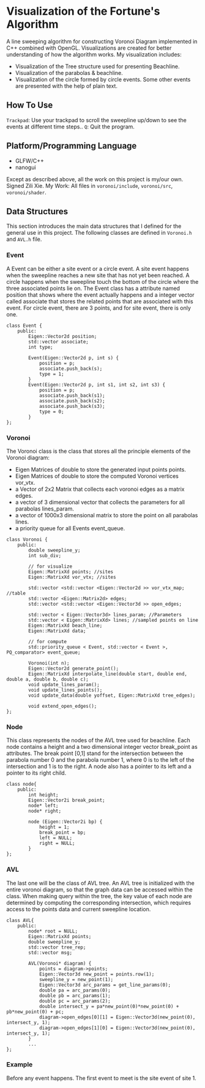 # Visualization of the Fortune's Algorithm
A line sweeping algorithm for constructing Voronoi Diagram implemented in C++ combined with OpenGL. Visualizations are created for better understanding of how the algorithm works. My visualization includes:
- Visualization of the Tree structure used for presenting Beachline.
- Visualization of the parabolas & beachline.
- Visualization of the circle formed by circle events.
Some other events are presented with the help of plain text.

## How To Use
`Trackpad`: Use your trackpad to scroll the sweepline up/down to see the events at different time steps..
`Q`: Quit the program.

## Platform/Programming Language
- GLFW/C++
- nanogui

Except as described above, all the work on this project is my/our own. Signed Zili Xie.
My Work: All files in `voronoi/include`, `voronoi/src`, `voronoi/shader`.

## Data Structures
This section introduces the main data structures that I defined for the general use in this project. The following classes are defined in `Voronoi.h` and `AVL.h` file.

### Event
A Event can be either a site event or a circle event. A site event happens when the sweepline reaches a new site that has not yet been reached. A circle happens when the sweepline touch the bottom of the circle where the three associated points lie on. The Event class has a attribute named position that shows where the event actually happens and a integer vector called associate that stores the related points that are associated with this event. For circle event, there are 3 points, and for site event, there is only one.
```
class Event {
	public:
		Eigen::Vector2d position;
		std::vector associate;
		int type;

		Event(Eigen::Vector2d p, int s) {
			position = p;
			associate.push_back(s);
			type = 1;
		}
		Event(Eigen::Vector2d p, int s1, int s2, int s3) {
			position = p;
			associate.push_back(s1);
			associate.push_back(s2);
			associate.push_back(s3);
			type = 0;
		}
};
```

### Voronoi
The Voronoi class is the class that stores all the principle elements of the Voronoi diagram:
- Eigen Matrices of double to store the generated input points points.
- Eigen Matrices of double to store the computed Voronoi vertices vor_vtx.
- a Vector of 2x2 Matrix that collects each voronoi edges as a matrix edges.
- a vector of 3 dimensional vector that collects the parameters for all parabolas lines_param.
- a vector of 1000x3 dimensional matrix to store the point on all parabolas lines.
- a priority queue for all Events event_queue.
```
class Voronoi {
	public:
		double sweepline_y;
		int sub_div;

		// for visualize
		Eigen::MatrixXd points; //sites
		Eigen::MatrixXd vor_vtx; //sites

		std::vector <std::vector <Eigen::Vector2d >> vor_vtx_map; //table
		std::vector <Eigen::Matrix2d> edges;
		std::vector <std::vector <Eigen::Vector3d >> open_edges;

		std::vector < Eigen::Vector3d> lines_param; //Parameters
		std::vector < Eigen::MatrixXd> lines; //sampled points on line
		Eigen::MatrixXd beach_line;
		Eigen::MatrixXd data;

		// for compute
		std::priority_queue < Event, std::vector < Event >, PQ_comparator> event_queue;

		Voronoi(int n);
		Eigen::Vector2d generate_point();
		Eigen::MatrixXd interpolate_line(double start, double end, double a, double b, double c);
		void update_lines_param();
		void update_lines_points();
		void update_data(double yoffset, Eigen::MatrixXd tree_edges);

		void extend_open_edges();
};
```

### Node
This class represents the nodes of the AVL tree used for beachline. Each node contains a height and a two dimensional integer vector break_point as attributes. The break point [0,1] stand for the intersection between the parabola number 0 and the parabola number 1, where 0 is to the left of the intersection and 1 is to the right. A node also has a pointer to its left and a pointer to its right child.
```
class node{
	public:
		int height;
		Eigen::Vector2i break_point;
		node* left;
		node* right;

		node (Eigen::Vector2i bp) {
			height = 1;
			break_point = bp;
			left = NULL;
			right = NULL;
		}
};
```

### AVL
The last one will be the class of AVL tree. An AVL tree is initialized with the entire voronoi diagram, so that the graph data can be accessed within the class. When making query within the tree, the key value of each node are determined by computing the corresponding intersection, which requires access to the points data and current sweepline location.
```
class AVL{
	public:
		node* root = NULL;
		Eigen::MatrixXd points;
		double sweepline_y;
		std::vector tree_rep;
		std::vector msg;

		AVL(Voronoi* diagram) {
			points = diagram->points;
			Eigen::Vector3d new_point = points.row(1);
			sweepline_y = new_point(1);
			Eigen::Vector3d arc_params = get_line_params(0);
			double pa = arc_params(0);
			double pb = arc_params(1);
			double pc = arc_params(2);
			double intersect_y = pa*new_point(0)*new_point(0) + pb*new_point(0) + pc;
			diagram->open_edges[0][1] = Eigen::Vector3d(new_point(0), intersect_y, 1);
			diagram->open_edges[1][0] = Eigen::Vector3d(new_point(0), intersect_y, 1);
		}
		...
};
```

### Example
Before any event happens. The first event to meet is the site event of site 1.
